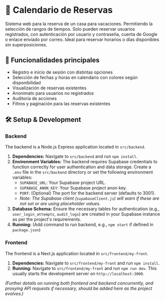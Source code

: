 # 📅 Calendario de Reservas

Sistema web para la reserva de un casa para vacaciones. Permitiendo la selección de rangos de tiempos. Solo pueden reservar usuarios registrados, con autenticación por usuario y contraseña, cuenta de Google o enlace enviado por correo. Ideal para reservar horarios o días disponibles sin superposiciones.

## 🚀 Funcionalidades principales

- Registro e inicio de sesión con distintas opciones
- Selección de fechas y horas en calendario con colores según disponibilidad
- Visualización de reservas existentes
- Anonimato para usuarios no registrados
- Auditoría de acciones
- Filtros y paginación para las reservas existentes

## 🛠️ Setup & Development

### Backend
The backend is a Node.js Express application located in `src/backend`.

1.  **Dependencies:** Navigate to `src/backend` and run `npm install`.
2.  **Environment Variables:** The backend requires Supabase credentials to function correctly for user authentication and data storage. Create a `.env` file in the `src/backend` directory or set the following environment variables:
    *   `SUPABASE_URL`: Your Supabase project URL.
    *   `SUPABASE_ANON_KEY`: Your Supabase project anon key.
    *   `PORT`: (Optional) The port for the backend server (defaults to 3001).
    *   *Note: The Supabase client (`supabaseClient.js`) will warn if these are not set or are using placeholder values.*
3.  **Database Schema:** Ensure the necessary tables for authentication (e.g., `user_login_attempts`, `audit_logs`) are created in your Supabase instance as per the project's requirements.
4.  **Running:** (Add command to run backend, e.g., `npm start` if defined in `package.json`)

### Frontend
The frontend is a Next.js application located in `src/frontend/my-front`.

1.  **Dependencies:** Navigate to `src/frontend/my-front` and run `npm install`.
2.  **Running:** Navigate to `src/frontend/my-front` and run `npm run dev`. This usually starts the development server on `http://localhost:3000`.

*(Further details on running both frontend and backend concurrently, and proxying API requests if necessary, should be added here as the project evolves.)*